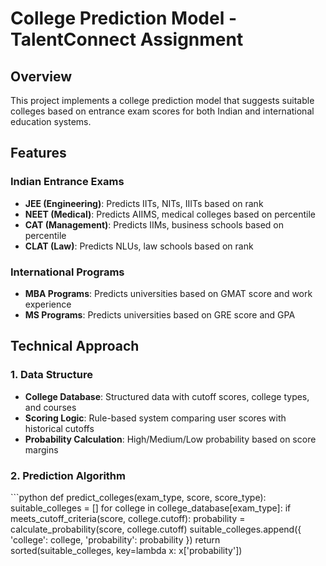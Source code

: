 # College Prediction Model - TalentConnect Assignment

## Overview
This project implements a college prediction model that suggests suitable colleges based on entrance exam scores for both Indian and international education systems.

## Features

### Indian Entrance Exams
- **JEE (Engineering)**: Predicts IITs, NITs, IIITs based on rank
- **NEET (Medical)**: Predicts AIIMS, medical colleges based on percentile
- **CAT (Management)**: Predicts IIMs, business schools based on percentile
- **CLAT (Law)**: Predicts NLUs, law schools based on rank

### International Programs
- **MBA Programs**: Predicts universities based on GMAT score and work experience
- **MS Programs**: Predicts universities based on GRE score and GPA

## Technical Approach

### 1. Data Structure
- **College Database**: Structured data with cutoff scores, college types, and courses
- **Scoring Logic**: Rule-based system comparing user scores with historical cutoffs
- **Probability Calculation**: High/Medium/Low probability based on score margins

### 2. Prediction Algorithm
\`\`\`python
def predict_colleges(exam_type, score, score_type):
    suitable_colleges = []
    for college in college_database[exam_type]:
        if meets_cutoff_criteria(score, college.cutoff):
            probability = calculate_probability(score, college.cutoff)
            suitable_colleges.append({
                'college': college,
                'probability': probability
            })
    return sorted(suitable_colleges, key=lambda x: x['probability'])
